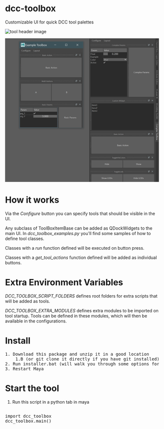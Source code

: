 # dcc-toolbox
Customizable UI for quick DCC tool palettes

![tool header image](docs/showcase.gif)

![tool header image](docs/header_image.png)

# How it works
Via the *Configure* button you can specify tools that should be visible in the UI.

Any subclass of ToolBoxItemBase can be added as QDockWidgets to the main UI.
In *dcc_toolbox_examples.py* you'll find some samples of how to define tool classes.

Classes with a *run* function defined will be executed on button press.

Classes with a *get_tool_actions* function defined will be added as individual buttons.


# Extra Environment Variables

*DCC_TOOLBOX_SCRIPT_FOLDERS* defines root folders for extra scripts that will be added as tools.

*DCC_TOOLBOX_EXTRA_MODULES* defines extra modules to be imported on tool startup. Tools can be defined in these modules, which will then be available in the configurations.  


# Install

<pre>
1. Download this package and unzip it in a good location 
    1.B (or git clone it directly if you have git installed)
2. Run installer.bat (will walk you through some options for install)
3. Restart Maya
</pre>

# Start the tool
1. Run this script in a python tab in maya

<pre>

import dcc_toolbox
dcc_toolbox.main()

</pre>




